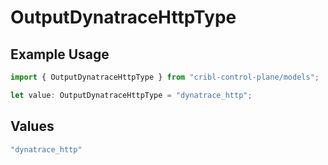 # OutputDynatraceHttpType

## Example Usage

```typescript
import { OutputDynatraceHttpType } from "cribl-control-plane/models";

let value: OutputDynatraceHttpType = "dynatrace_http";
```

## Values

```typescript
"dynatrace_http"
```